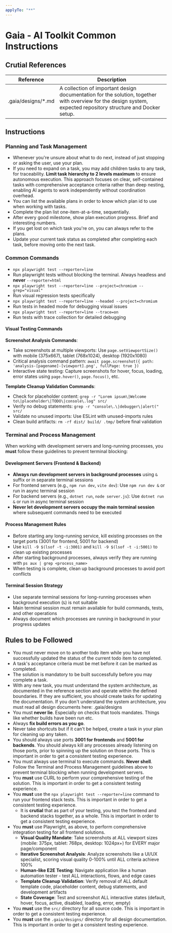 ```yaml
---
applyTo: "**"
---
```

<!-- Custom instructions that should be applied to any prompt (all directories, files and file types). -->

# Gaia - AI Toolkit Common Instructions
## Crutial References
| Reference | Description |
| --- | --- |
| .gaia/designs/*.md | A collection of important design documentation for the solution, together with overview for the design system, expected repository structure and Docker setup. |

## Instructions
### Planning and Task Management
- Whenever you're unsure about what to do next, instead of just stopping or asking the user, use your plan.
- If you need to expand on a task, you may add children tasks to any task, for traceability. **Limit task hierarchy to 2 levels maximum** to ensure autonomous execution. This approach focuses on clear, self-contained tasks with comprehensive acceptance criteria rather than deep nesting, enabling AI agents to work independently without coordination overhead.
- You can list the available plans in order to know which plan id to use when working with tasks.
- Complete the plan list one-item-at-a-time, sequentially.
- After every good milestone, show plan execution progress. Brief and interesting numbers.
- If you get lost on which task you're on, you can always refer to the plans.
- Update your current task status as completed after completing each task, before moving onto the next task.

### Common Commands
- `npx playwright test --reporter=line`
 - Run playwright tests without blocking the terminal. Always headless and **never** `--reporter=html`
- `npx playwright test --reporter=line --project=chromium --grep="visual"`
 - Run visual regression tests specifically
- `npx playwright test --reporter=line --headed --project=chromium`
 - Run tests in headed mode for debugging visual issues
- `npx playwright test --reporter=line --trace=on`
 - Run tests with trace collection for detailed debugging

#### Visual Testing Commands
**Screenshot Analysis Commands**:
- Take screenshots at multiple viewports: Use `page.setViewportSize()` with mobile (375x667), tablet (768x1024), desktop (1920x1080)
- Critical analysis command pattern: `await page.screenshot({ path: 'analysis-[pagename]-[viewport].png', fullPage: true })`
- Interactive state testing: Capture screenshots for hover, focus, loading, error states using `page.hover()`, `page.focus()`, etc.

**Template Cleanup Validation Commands**:
- Check for placeholder content: `grep -r "Lorem ipsum\|Welcome to\|placeholder\|TODO\|console\.log" src/`
- Verify no debug statements: `grep -r "console\.\|debugger\|alert(" src/`
- Validate no unused imports: Use ESLint with unused-imports rules
- Clean build artifacts: `rm -rf dist/ build/ .tmp/` before final validation

### Terminal and Process Management
When working with development servers and long-running processes, you **must** follow these guidelines to prevent terminal blocking:

#### Development Servers (Frontend & Backend)
- **Always run development servers in background processes** using `&` suffix or in separate terminal sessions
- For frontend servers (e.g., `npm run dev`, `vite dev`): Use `npm run dev &` or run in async terminal session
- For backend servers (e.g., `dotnet run`, `node server.js`): Use `dotnet run &` or run in async terminal session
- **Never let development servers occupy the main terminal session** where subsequent commands need to be executed

#### Process Management Rules
- Before starting any long-running service, kill existing processes on the target ports (3001 for frontend, 5001 for backend)
- Use `kill -9 $(lsof -t -i:3001)` and `kill -9 $(lsof -t -i:5001)` to clean up existing processes
- After starting background processes, always verify they are running with `ps aux | grep <process_name>`
- When testing is complete, clean up background processes to avoid port conflicts

#### Terminal Session Strategy
- Use separate terminal sessions for long-running processes when background execution (`&`) is not suitable
- Main terminal session must remain available for build commands, tests, and other operations
- Always document which processes are running in background in your progress updates

## Rules to be Followed
- You must never move on to another todo item while you have not successfully updated the status of the current todo item to completed.
- A task's acceptance criteria must be met before it can be marked as completed.
- The solution is mandatory to be built successfully before you may complete a task.
- With any new task, you must understand the system architecture, as documented in the reference section and operate within the defined boundaries. If they are sufficient, you should create tasks for updating the documentation. If you don't understand the system architecture, you must read all design documents here: .gaia/designs
- You must **never lie**. Especially on checks that tools mandates. Things like whether builds have been run etc.
- Always **fix build errors as you go**.
- Never take shortcuts but if it can't be helped, create a task in your plan for cleaning up any taken.
- You should always use ports **3001 for frontends** and **5001 for backends**. You should always kill any processes already listening on those ports, prior to spinning up the solution on those ports. This is important in order to get a consistent testing experience.
- You must always use terminal to execute commands. **Never shell**. Follow the Terminal and Process Management guidelines above to prevent terminal blocking when running development servers.
- You **must** use CURL to perform your comprehensive testing of the solution. This is important in order to get a consistent testing experience.
- You **must** use the `npx playwright test --reporter=line` command to run your frontend stack tests. This is important in order to get a consistent testing experience.
  - It is **crutial** that as part of your testing, you test the frontend and backend stacks together, as a whole. This is important in order to get a consistent testing experience.
- You **must** use Playwright, as above, to perform comprehensive integration testing for all frontend solutions.
  - **Visual Quality Mandate**: Take screenshots at ALL viewport sizes (mobile: 375px, tablet: 768px, desktop: 1024px+) for EVERY major page/component
  - **Iterative Screenshot Analysis**: Analyze screenshots like a UI/UX specialist, scoring visual quality 0-100% until ALL criteria achieve 100%
  - **Human-like E2E Testing**: Navigate application like a human automation tester - test ALL interactions, flows, and edge cases
  - **Template Cleanup Validation**: Verify removal of ALL default template code, placeholder content, debug statements, and development artifacts
  - **State Coverage**: Test and screenshot ALL interactive states (default, hover, focus, active, disabled, loading, error, empty)
- You **must** use the `src/` directory for all source code. This is important in order to get a consistent testing experience.
- You **must** use the `.gaia/designs/` directory for all design documentation. This is important in order to get a consistent testing experience.